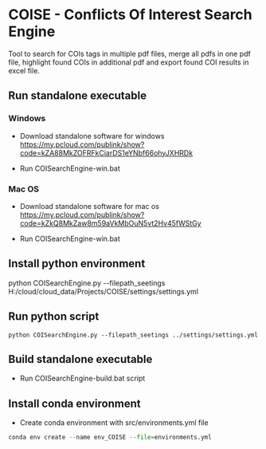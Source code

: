 # COISE - Conflicts Of Interest Search Engine
Tool to search for COIs tags in multiple pdf files, merge all pdfs in one pdf file, highlight found COIs in additional pdf and export found COI results in excel file.

## Run standalone executable
### Windows

- Download standalone software for windows https://my.pcloud.com/publink/show?code=kZA88MkZOFRFkCiarDS1eYNbf66ohyJXHRDk

- Run COISearchEngine-win.bat

### Mac OS

- Download standalone software for mac os https://my.pcloud.com/publink/show?code=kZkQ8MkZaw8m59aVkMbOuN5vt2Hv45fWStGy

- Run COISearchEngine-win.bat

## Install python environment
python COISearchEngine.py --filepath_seetings H:/cloud/cloud_data/Projects/COISE/settings/settings.yml

## Run python script

```python COISearchEngine.py --filepath_seetings ../settings/settings.yml```

## Build standalone executable
- Run COISearchEngine-build.bat script

## Install conda environment

- Create conda environment with src/environments.yml file

```py
conda env create --name env_COISE --file=environments.yml
```







